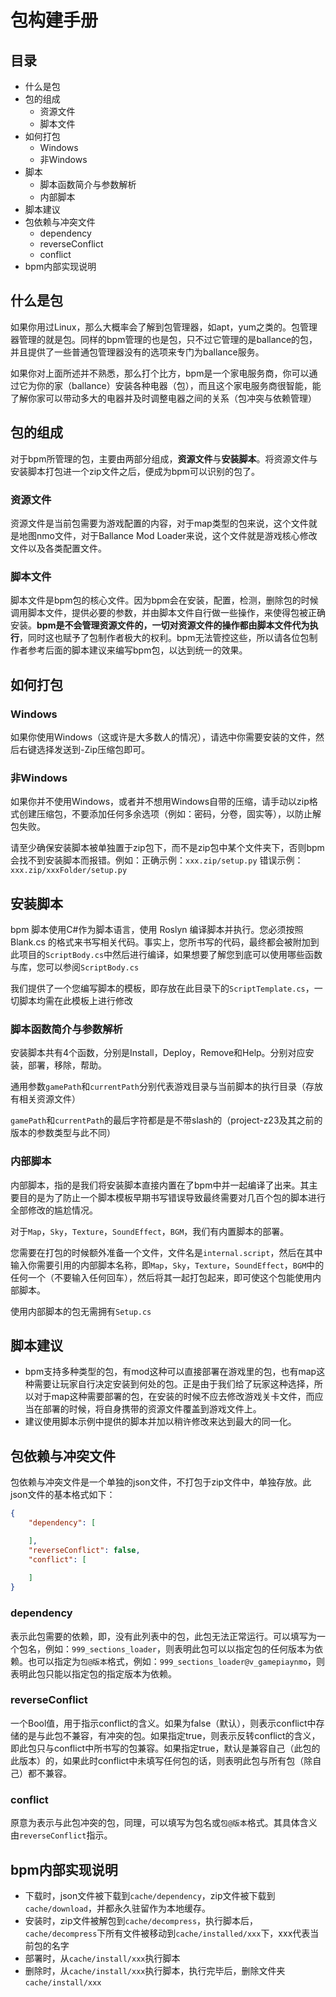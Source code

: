 # 包构建手册

## 目录

* 什么是包
* 包的组成
  - 资源文件
  - 脚本文件
* 如何打包
  - Windows
  - 非Windows
* 脚本
  - 脚本函数简介与参数解析
  - 内部脚本
* 脚本建议
* 包依赖与冲突文件
  - dependency
  - reverseConflict
  - conflict
* bpm内部实现说明

## 什么是包

如果你用过Linux，那么大概率会了解到包管理器，如apt，yum之类的。包管理器管理的就是包。同样的bpm管理的也是包，只不过它管理的是ballance的包，并且提供了一些普通包管理器没有的选项来专门为ballance服务。

如果你对上面所述并不熟悉，那么打个比方，bpm是一个家电服务商，你可以通过它为你的家（ballance）安装各种电器（包），而且这个家电服务商很智能，能了解你家可以带动多大的电器并及时调整电器之间的关系（包冲突与依赖管理）

## 包的组成

对于bpm所管理的包，主要由两部分组成，**资源文件**与**安装脚本**。将资源文件与安装脚本打包进一个zip文件之后，便成为bpm可以识别的包了。

### 资源文件

资源文件是当前包需要为游戏配置的内容，对于map类型的包来说，这个文件就是地图nmo文件，对于Ballance Mod Loader来说，这个文件就是游戏核心修改文件以及各类配置文件。

### 脚本文件

脚本文件是bpm包的核心文件。因为bpm会在安装，配置，检测，删除包的时候调用脚本文件，提供必要的参数，并由脚本文件自行做一些操作，来使得包被正确安装。**bpm是不会管理资源文件的，一切对资源文件的操作都由脚本文件代为执行**，同时这也赋予了包制作者极大的权利。bpm无法管控这些，所以请各位包制作者参考后面的脚本建议来编写bpm包，以达到统一的效果。

## 如何打包

### Windows

如果你使用Windows（这或许是大多数人的情况），请选中你需要安装的文件，然后右键选择发送到-Zip压缩包即可。

### 非Windows

如果你并不使用Windows，或者并不想用Windows自带的压缩，请手动以zip格式创建压缩包，不要添加任何多余选项（例如：密码，分卷，固实等），以防止解包失败。

请至少确保安装脚本被单独置于zip包下，而不是zip包中某个文件夹下，否则bpm会找不到安装脚本而报错。例如：正确示例：`xxx.zip/setup.py` 错误示例：`xxx.zip/xxxFolder/setup.py`

## 安装脚本

bpm 脚本使用C\#作为脚本语言，使用 Roslyn 编译脚本并执行。您必须按照 Blank.cs 的格式来书写相关代码。事实上，您所书写的代码，最终都会被附加到此项目的`ScriptBody.cs`中然后进行编译，如果想要了解您到底可以使用哪些函数与库，您可以参阅`ScriptBody.cs`

我们提供了一个您编写脚本的模板，即存放在此目录下的`ScriptTemplate.cs`，一切脚本均需在此模板上进行修改

### 脚本函数简介与参数解析

安装脚本共有4个函数，分别是Install，Deploy，Remove和Help。分别对应安装，部署，移除，帮助。

通用参数`gamePath`和`currentPath`分别代表游戏目录与当前脚本的执行目录（存放有相关资源文件）

`gamePath`和`currentPath`的最后字符都是是不带slash的（project-z23及其之前的版本的参数类型与此不同）

### 内部脚本

内部脚本，指的是我们将安装脚本直接内置在了bpm中并一起编译了出来。其主要目的是为了防止一个脚本模板早期书写错误导致最终需要对几百个包的脚本进行全部修改的尴尬情况。

对于`Map`，`Sky`，`Texture`，`SoundEffect`，`BGM`，我们有内置脚本的部署。

您需要在打包的时候额外准备一个文件，文件名是`internal.script`，然后在其中输入你需要引用的内部脚本名称，即`Map`，`Sky`，`Texture`，`SoundEffect`，`BGM`中的任何一个（不要输入任何回车），然后将其一起打包起来，即可使这个包能使用内部脚本。

使用内部脚本的包无需拥有`Setup.cs`

## 脚本建议

* bpm支持多种类型的包，有mod这种可以直接部署在游戏里的包，也有map这种需要让玩家自行决定安装到何处的包。正是由于我们给了玩家这种选择，所以对于map这种需要部署的包，在安装的时候不应去修改游戏关卡文件，而应当在部署的时候，将自身携带的资源文件覆盖到游戏文件上。
* 建议使用脚本示例中提供的脚本并加以稍许修改来达到最大的同一化。

## 包依赖与冲突文件

包依赖与冲突文件是一个单独的json文件，不打包于zip文件中，单独存放。此json文件的基本格式如下：

```json
{
    "dependency": [

    ],
    "reverseConflict": false,
    "conflict": [
        
    ]
}
```

### dependency

表示此包需要的依赖，即，没有此列表中的包，此包无法正常运行。可以填写为一个包名，例如：`999_sections_loader`，则表明此包可以以指定包的任何版本为依赖。也可以指定为`包@版本`格式，例如：`999_sections_loader@v_gamepiaynmo`，则表明此包只能以指定包的指定版本为依赖。

### reverseConflict

一个Bool值，用于指示conflict的含义。如果为false（默认），则表示conflict中存储的是与此包不兼容，有冲突的包。如果指定true，则表示反转conflict的含义，即此包只与conflict中所书写的包兼容。如果指定true，默认是兼容自己（此包的此版本）的，如果此时conflict中未填写任何包的话，则表明此包与所有包（除自己）都不兼容。

### conflict

原意为表示与此包冲突的包，同理，可以填写为包名或`包@版本`格式。其具体含义由`reverseConflict`指示。

## bpm内部实现说明

* 下载时，json文件被下载到`cache/dependency`，zip文件被下载到`cache/download`，并都永久驻留作为本地缓存。
* 安装时，zip文件被解包到`cache/decompress`，执行脚本后，`cache/decompress`下所有文件被移动到`cache/installed/xxx`下，xxx代表当前包的名字
* 部署时，从`cache/install/xxx`执行脚本
* 删除时，从`cache/install/xxx`执行脚本，执行完毕后，删除文件夹`cache/install/xxx`
